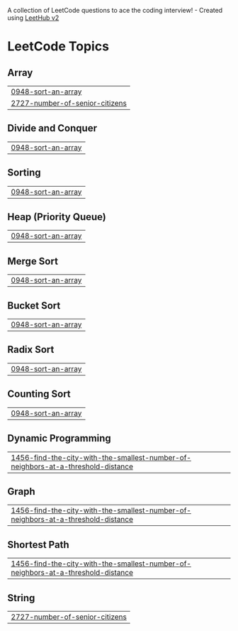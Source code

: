A collection of LeetCode questions to ace the coding interview! - Created using [LeetHub v2](https://github.com/arunbhardwaj/LeetHub-2.0)
<!---LeetCode Topics Start-->
# LeetCode Topics
## Array
|  |
| ------- |
| [0948-sort-an-array](https://github.com/KavitaBedke/Leetcode/tree/master/0948-sort-an-array) |
| [2727-number-of-senior-citizens](https://github.com/KavitaBedke/Leetcode/tree/master/2727-number-of-senior-citizens) |
## Divide and Conquer
|  |
| ------- |
| [0948-sort-an-array](https://github.com/KavitaBedke/Leetcode/tree/master/0948-sort-an-array) |
## Sorting
|  |
| ------- |
| [0948-sort-an-array](https://github.com/KavitaBedke/Leetcode/tree/master/0948-sort-an-array) |
## Heap (Priority Queue)
|  |
| ------- |
| [0948-sort-an-array](https://github.com/KavitaBedke/Leetcode/tree/master/0948-sort-an-array) |
## Merge Sort
|  |
| ------- |
| [0948-sort-an-array](https://github.com/KavitaBedke/Leetcode/tree/master/0948-sort-an-array) |
## Bucket Sort
|  |
| ------- |
| [0948-sort-an-array](https://github.com/KavitaBedke/Leetcode/tree/master/0948-sort-an-array) |
## Radix Sort
|  |
| ------- |
| [0948-sort-an-array](https://github.com/KavitaBedke/Leetcode/tree/master/0948-sort-an-array) |
## Counting Sort
|  |
| ------- |
| [0948-sort-an-array](https://github.com/KavitaBedke/Leetcode/tree/master/0948-sort-an-array) |
## Dynamic Programming
|  |
| ------- |
| [1456-find-the-city-with-the-smallest-number-of-neighbors-at-a-threshold-distance](https://github.com/KavitaBedke/Leetcode/tree/master/1456-find-the-city-with-the-smallest-number-of-neighbors-at-a-threshold-distance) |
## Graph
|  |
| ------- |
| [1456-find-the-city-with-the-smallest-number-of-neighbors-at-a-threshold-distance](https://github.com/KavitaBedke/Leetcode/tree/master/1456-find-the-city-with-the-smallest-number-of-neighbors-at-a-threshold-distance) |
## Shortest Path
|  |
| ------- |
| [1456-find-the-city-with-the-smallest-number-of-neighbors-at-a-threshold-distance](https://github.com/KavitaBedke/Leetcode/tree/master/1456-find-the-city-with-the-smallest-number-of-neighbors-at-a-threshold-distance) |
## String
|  |
| ------- |
| [2727-number-of-senior-citizens](https://github.com/KavitaBedke/Leetcode/tree/master/2727-number-of-senior-citizens) |
<!---LeetCode Topics End-->